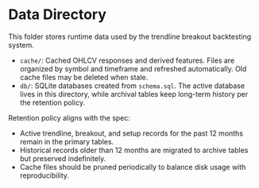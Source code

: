 # Data Directory

This folder stores runtime data used by the trendline breakout backtesting system.

- `cache/`: Cached OHLCV responses and derived features. Files are organized by symbol and timeframe and refreshed automatically. Old cache files may be deleted when stale.
- `db/`: SQLite databases created from `schema.sql`. The active database lives in this directory, while archival tables keep long-term history per the retention policy.

Retention policy aligns with the spec:

- Active trendline, breakout, and setup records for the past 12 months remain in the primary tables.
- Historical records older than 12 months are migrated to archive tables but preserved indefinitely.
- Cache files should be pruned periodically to balance disk usage with reproducibility.
